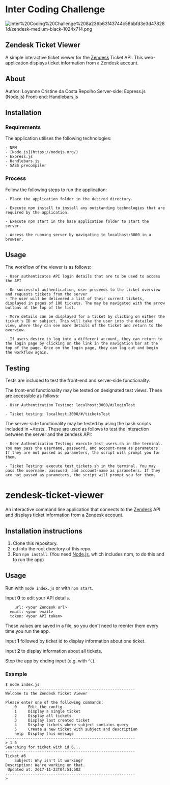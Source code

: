 # Inter Coding Challenge

![Inter%20Coding%20Challenge%208a236b63f43744c58bbfd3e3d478281d/zendesk-medium-black-1024x714.png](Inter%20Coding%20Challenge%208a236b63f43744c58bbfd3e3d478281d/zendesk-medium-black-1024x714.png)

## Zendesk Ticket Viewer

A simple interactive ticket viewer for the  [Zendesk](https://www.zendesk.com/) Ticket API. This web-application displays ticket information from a Zendesk account.

## About

Author: Loyanne Cristine da Costa Repolho
Server-side: Express.js (Node.js)
Front-end: Handlebars.js

## Installation

### Requirements

The application utilises the following technologies:

```
- NPM
- [Node.js](https://nodejs.org/)
- Express.js
- Handlebars.js
- SASS precompiler
```

### Process

Follow the following steps to run the application:

```
- Place the application folder in the desired directory.

- Execute npm install to install any outstanding technologies that are required by the application.

- Execute npm start in the base application folder to start the server.

- Access the running server by navigating to localhost:3000 in a browser.

```

## Usage

The workflow of the viewer is as follows:

```
- User authenticates API login details that are to be used to access the API

- On successful authentication, user proceeds to the ticket overview and requests tickets from the server
- The user will be delivered a list of their current tickets, displayed in pages of 100 tickets. The may be navigated with the arrow buttons at the top of the list.

- More details can be displayed for a ticket by clicking on either the ticket's ID or subject. This will take the user into the detailed view, where they can see more details of the ticket and return to the overview.

- If users desire to log into a different account, they can return to the login page by clicking on the link in the navigation bar at the top of the page. Once on the login page, they can log out and begin the workflow again.

```

## Testing

Tests are included to test the front-end and server-side functionality.

The front-end functionality may be tested on designated test views. These are accessible as follows:

```
- User Authentication Testing: localhost:3000/#/loginTest

- Ticket testing: localhost:3000/#/ticketsTest

```

The server-side functionality may be tested by using the bash scripts included in ~/tests . These are used as follows to test the interaction between the server and the zendesk API:

```
- User Authentication Testing: execute test_users.sh in the terminal. You may pass the username, password, and account-name as parameters. If they are not passed as parameters, the script will prompt you for them.

- Ticket Testing: execute test_tickets.sh in the terminal. You may pass the username, password, and account-name as parameters. If they are not passed as parameters, the script will prompt you for them.
```

# zendesk-ticket-viewer

An interactive command line application that connects to the [Zendesk](https://www.zendesk.com/) API and displays ticket information from a Zendesk account.

## Installation instructions

1. Clone this repository.
2. cd into the root directory of this repo.
3. Run `npm install`. (You need [Node.js](https://nodejs.org/), which includes npm, to do this and to run the app)

## Usage

Run with `node index.js` or with `npm start`.

Input **0** to edit your API details.

```
    url: <your Zendesk url>
  email: <your email>
  token: <your API token>

```

These values are saved in a file, so you don't need to reenter them every time you run the app.

Input **1** followed by ticket id to display information about one ticket.

Input **2** to display information about all tickets.

Stop the app by ending input (e.g. with `^C`).

### Example

```
$ node index.js
---------------------------------------------------------
Welcome to the Zendesk Ticket Viewer

Please enter one of the following commands:
    0     Edit the config
    1     Display a single ticket
    2     Display all tickets
    3     Display last created ticket
    4     Display tickets where subject contains query
    5     Create a new ticket with subject and description
    help  Display this message
---------------------------------------------------------
> 1 6
Searching for ticket with id 6...
---------------------------------------------------------
Ticket #6
    Subject: Why isn't it working?
Description: We're working on that.
 Updated at: 2017-11-23T04:51:50Z
---------------------------------------------------------
>

```
